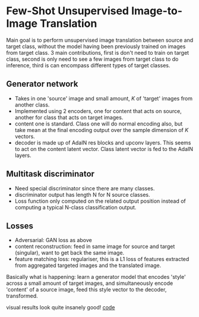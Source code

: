 # Few-Shot Unsupervised Image-to-Image Translation

Main goal is to perform unsupervised image translation between source and target class, without the model having been previously trained on images from target class. 3 main contributions, first is don't need to train on target class, second is only need to see a few images from target class to do inference, third is can encompass different types of target classes.

## Generator network
- Takes in one 'source' image and small amount, *K* of 'target' images from another class.
- Implemented using 2 encoders, one for content that acts on source, another for class that acts on target images.
- content one is standard. Class one will do normal encoding also, but take mean at the final encoding output over the sample dimension of *K* vectors.
- decoder is made up of AdaIN res blocks and upconv layers. This seems to act on the content latent vector. Class latent vector is fed to the AdaIN layers.


## Multitask discriminator
- Need special discriminator since there are many classes.
- discriminator output has length N for N source classes.
- Loss function only computed on the related output position instead of computing a typical N-class classification output.

## Losses
- Adversarial: GAN loss as above
- content reconstruction: feed in same image for source and target (singular), want to get back the same image.
- feature matching loss: regulariser, this is a L1 loss of features extracted from aggregated targeted images and the translated image.

Basically what is happening: learn a generator model that encodes 'style' across a small amount of target images, and simultaneously encode 'content' of a source image, feed this style vector to the decoder, transformed. 

visual results look quite insanely good!
[code](https://github.com/NVlabs/FUNIT) 